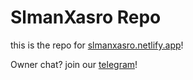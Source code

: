 # SlmanXasro Repo
this is the repo for [slmanxasro.netlify.app](https://slmanxasro.netlify.app)!

Owner chat? join our [telegram](https://t.me/SlmanXasro)! 
